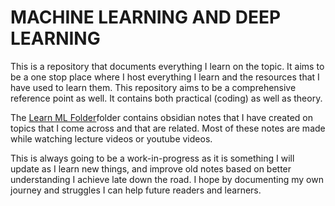 # MACHINE LEARNING AND DEEP LEARNING

This is a repository that documents everything I learn on the topic. It aims to be a one stop place where I host everything I learn and the resources that I have used to learn them. This repository aims to be a comprehensive reference point as well. It contains both practical (coding) as well as theory.

The [Learn ML Folder](/LEARN-ML)folder contains obsidian notes that I have created on topics that I come across and that are related. Most of these notes are made while watching lecture videos or youtube videos.

This is always going to be a work-in-progress as it is something I will update as I learn new things, and improve old notes based on better understanding I achieve late down the road. I hope by documenting my own journey and struggles I can help future readers and learners.
